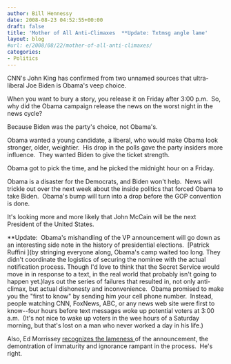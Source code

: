 ```yaml
---
author: Bill Hennessy
date: 2008-08-23 04:52:55+00:00
draft: false
title: 'Mother of All Anti-Climaxes  **Update: Txtmsg angle lame'
layout: blog
#url: e/2008/08/22/mother-of-all-anti-climaxes/
categories:
- Politics
---
```


CNN's John King has confirmed from two unnamed sources that ultra-liberal Joe Biden is Obama's veep choice. 

When you want to bury a story, you release it on Friday after 3:00 p.m.  So, why did the Obama campaign release the news on the worst night in the news cycle?

Because Biden was the party's choice, not Obama's.

Obama wanted a young candidate, a liberal, who would make Obama look stronger, older, weightier.  His drop in the polls gave the party insiders more influence.  They wanted Biden to give the ticket strength.

Obama got to pick the time, and he picked the midnight hour on a Friday.

Obama is a disaster for the Democrats, and Biden won't help.  News will trickle out over the next week about the inside politics that forced Obama to take Biden.  Obama's bump will turn into a drop before the GOP convention is done.

It's looking more and more likely that John McCain will be the next President of the United States.

**Update:  Obama's mishandling of the VP announcement will go down as an interesting side note in the history of presidential elections.  [Patrick Ruffini ](by stringing everyone along, Obama's camp waited too long. They didn't coordinate the logistics of securing the nominee with the actual notification process. Though I'd love to think that the Secret Service would move in in response to a text, in the real world that probably isn't going to happen yet.)lays out the series of failures that resulted in, not only anti-climax, but actual dishonesty and inconvenience.  Obama promised to make you the "first to know" by sending him your cell phone number.  Instead, people watching CNN, FoxNews, ABC, or any news web site were first to know--four hours before text messages woke up potential voters at 3:00 a.m.  (It's not nice to wake up voters in the wee hours of a Saturday morning, but that's lost on a man who never worked a day in his life.)

Also, Ed Morrissey [recognizes the lameness ](https://hotair.com/archives/2008/08/23/in-the-dead-of-night-obama-announces-vp-choice/)of the announcement, the demontration of immaturity and ignorance rampant in the process.  He's right.
